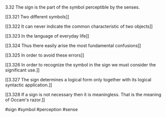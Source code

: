 3.32 The sign is the part of the symbol perceptible by the senses.

[[3.321 Two different symbols]]

[[3.322 It can never indicate the common characteristic of two objects]]

[[3.323 In the language of everyday life]]

[[3.324 Thus there easily arise the most fundamental confusions]]

[[3.325 In order to avoid these errors]]

[[3.326 In order to recognize the symbol in the sign we must consider the significant use.]]

[[3.327 The sign determines a logical form only together with its logical syntactic application.]]

[[3.328 If a sign is not necessary then it is meaningless. That is the meaning of Occam's razor.]]

#sign #symbol #perception #sense 